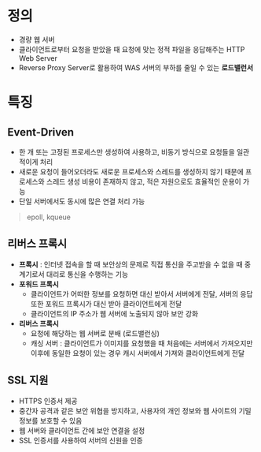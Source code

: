 # 정의
- 경량 웹 서버
- 클라이언트로부터 요청을 받았을 때 요청에 맞는 정적 파일을 응답해주는 HTTP Web Server
- Reverse Proxy Server로 활용하여 WAS 서버의 부하를 줄일 수 있는 **로드밸런서**

# 특징
## Event-Driven
- 한 개 또는 고정된 프로세스만 생성하여 사용하고, 비동기 방식으로 요청들을 일관적이게 처리
- 새로운 요청이 들어오더라도 새로운 프로세스와 스레드를 생성하지 않기 때문에 프로세스와 스레드 생성 비용이 존재하지 않고, 적은 자원으로도 효율적인 운용이 가능
- 단일 서버에서도 동시에 많은 연결 처리 가능
> epoll, kqueue

## 리버스 프록시
- **프록시** : 인터넷 접속을 할 때 보안상의 문제로 직접 통신을 주고받을 수 없을 때 중계기로서 대리로 통신을 수행하는 기능
- **포워드 프록시**
	- 클라이언트가 어떠한 정보를 요청하면 대신 받아서 서버에게 전달, 서버의 응답 또한 포워드 프록시가 대신 받아 클라이언트에게 전달
	- 클라이언트의 IP 주소가 웹 서버에 노출되지 않아 보안 강화
- **리버스 프록시**
	- 요청에 해당하는 웹 서버로 분배 (로드밸런싱)
	- 캐싱 서버 : 클라이언트가 이미지를 요청했을 때 처음에는 서버에서 가져오지만 이후에 동일한 요청이 있는 경우 캐시 서버에서 가져와 클라이언트에게 전달

## SSL 지원
- HTTPS 인증서 제공
- 중간자 공격과 같은 보안 위협을 방지하고, 사용자의 개인 정보와 웹 사이트의 기밀 정보를 보호할 수 있음
- 웹 서버와 클라이언트 간에 보안 연결을 설정
- SSL 인증서를 사용하여 서버의 신원을 인증